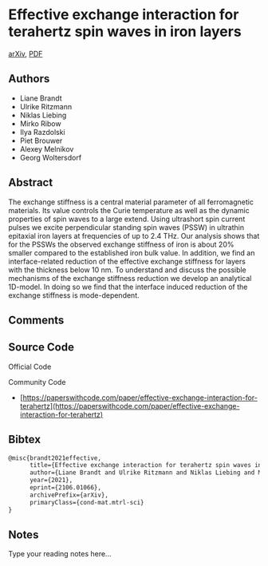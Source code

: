 
# Effective exchange interaction for terahertz spin waves in iron layers

[arXiv](https://arxiv.org/abs/2106.01066), [PDF](https://arxiv.org/pdf/2106.01066.pdf)

## Authors

- Liane Brandt
- Ulrike Ritzmann
- Niklas Liebing
- Mirko Ribow
- Ilya Razdolski
- Piet Brouwer
- Alexey Melnikov
- Georg Woltersdorf

## Abstract

The exchange stiffness is a central material parameter of all ferromagnetic materials. Its value controls the Curie temperature as well as the dynamic properties of spin waves to a large extend. Using ultrashort spin current pulses we excite perpendicular standing spin waves (PSSW) in ultrathin epitaxial iron layers at frequencies of up to 2.4 THz. Our analysis shows that for the PSSWs the observed exchange stiffness of iron is about 20% smaller compared to the established iron bulk value. In addition, we find an interface-related reduction of the effective exchange stiffness for layers with the thickness below 10 nm. To understand and discuss the possible mechanisms of the exchange stiffness reduction we develop an analytical 1D-model. In doing so we find that the interface induced reduction of the exchange stiffness is mode-dependent.

## Comments



## Source Code

Official Code



Community Code

- [https://paperswithcode.com/paper/effective-exchange-interaction-for-terahertz](https://paperswithcode.com/paper/effective-exchange-interaction-for-terahertz)

## Bibtex

```tex
@misc{brandt2021effective,
      title={Effective exchange interaction for terahertz spin waves in iron layers}, 
      author={Liane Brandt and Ulrike Ritzmann and Niklas Liebing and Mirko Ribow and Ilya Razdolski and Piet Brouwer and Alexey Melnikov and Georg Woltersdorf},
      year={2021},
      eprint={2106.01066},
      archivePrefix={arXiv},
      primaryClass={cond-mat.mtrl-sci}
}
```

## Notes

Type your reading notes here...

